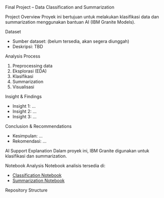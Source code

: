 Final Project – Data Classification and Summarization

Project Overview
Proyek ini bertujuan untuk melakukan klasifikasi data dan summarization menggunakan bantuan AI (IBM Granite Models).

Dataset
- Sumber dataset: (belum tersedia, akan segera diunggah)
- Deskripsi: TBD

Analysis Process
1. Preprocessing data  
2. Eksplorasi (EDA)  
3. Klasifikasi  
4. Summarization  
5. Visualisasi

Insight & Findings
- Insight 1: …  
- Insight 2: …  
- Insight 3: …

Conclusion & Recommendations
- Kesimpulan: …  
- Rekomendasi: …

AI Support Explanation
Dalam proyek ini, IBM Granite digunakan untuk klasifikasi dan summarization.

Notebook Analysis
Notebook analisis tersedia di:
- [Classification Notebook](https://colab.research.google.com/drive/1Zl9Xk-YEpjFFWfrVEZCEWacbGVgio3OB?usp=sharing)
- [Summarization Notebook](https://colab.research.google.com/drive/1rHOJoIBVAzwuYifsZ3amLlsNDvVUYitG?usp=sharing)

Repository Structure
